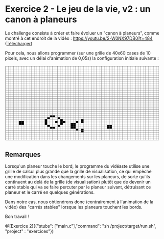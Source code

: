 # Exercice 2 - Le jeu de la vie, v2 : un canon à planeurs

Le challenge consiste à créer et faire évoluer un "canon à planeurs", comme montré à cet endroit de la vidéo : https://youtu.be/S-W0NX97DB0?t=484 ([Télécharger](https://github.com/pworontzoff/playground-AnimPaper-Life-Enonce/blob/master/markdowns/videos/animEx2.mp4?raw=true))

Pour cela, nous allons programmer (sur une grille de 40x60 cases de 10 pixels, avec un délai d'animation de 0,05s) la configuration initiale suivante :

![vie2](img/ex2.png)

## Remarques

Lorsqu'un planeur touche le bord, le programme du vidéaste utilise une grille de calcul plus grande que la grille de visualisation, ce qui empêche une modification dans les changements sur les planeurs, de sorte qu'ils continuent au delà de la grille (de visualisation) plutôt que de devenir un carré stable qui va se faire percuter par le planeur suivant, détruisant ce planeur et le carré en quelques générations.

Dans notre cas, nous obtiendrons donc (contrairement à l'animation de la vidéo) des "carrés stables" lorsque les planeurs touchent les bords.

Bon travail !

@[Exercice 2]({"stubs": ["main.c"],"command": "sh /project/target/run.sh", "project" : "exercices"})
